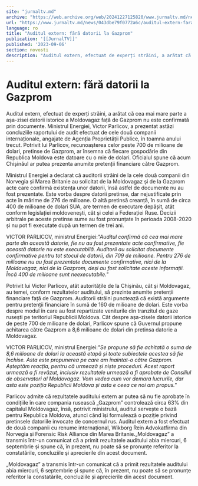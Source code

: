 ```yaml
---
site: "jurnaltv.md"
archive: "https://web.archive.org/web/20241227125820/www.jurnaltv.md/news/043dbe79f0772a6c/auditul-extern-fara-datorii-la-gazprom.html"
url: "https://www.jurnaltv.md/news/043dbe79f0772a6c/auditul-extern-fara-datorii-la-gazprom.html"
language: ro
title: "Auditul extern: fără datorii la Gazprom"
publication: '[[JurnalTV]]'
published: '2023-09-06'
section: novosti
description: "Auditul extern, efectuat de experți străini, a arătat că cea mai mare parte a așa-zisei datorii istorice a Moldovagaz față de Gazprom nu este confirmată prin documente. Ministrul Energiei, Victor Parlicov, a prezentat astăzi concluziile raportului de audit efectuat de cele două companii internaționale, angajate de Agenția Proprietății Publice, în toamna anului trecut. Potrivit lui Parlicov, recunoașterea celor peste 700 de milioane de dolari, pretinse de Gazprom, ar însemna că fiecare gospodărie din Republica Moldova este datoare cu o mie de dolari. Oficialul spune că acum Chișinăul ar putea prezenta anumite pretenții financiare către Gazprom."
---
```


# Auditul extern: fără datorii la Gazprom

Auditul extern, efectuat de experți străini, a arătat că cea mai mare parte a așa-zisei datorii istorice a Moldovagaz față de Gazprom nu este confirmată prin documente. Ministrul Energiei, Victor Parlicov, a prezentat astăzi concluziile raportului de audit efectuat de cele două companii internaționale, angajate de Agenția Proprietății Publice, în toamna anului trecut. Potrivit lui Parlicov, recunoașterea celor peste 700 de milioane de dolari, pretinse de Gazprom, ar însemna că fiecare gospodărie din Republica Moldova este datoare cu o mie de dolari. Oficialul spune că acum Chișinăul ar putea prezenta anumite pretenții financiare către Gazprom.

Ministrul Energiei a declarat că auditorii străini de la cele două companii din Norvegia și Marea Britanie au solicitat de la Moldovagaz și de la Gazprom acte care confirmă existența unor datorii, însă astfel de documente nu au fost prezentate. Este vorba despre datorii pretinse, dar nejustificate prin acte în mărime de 276 de milioane. O altă pretinsă creanță, în sumă de circa 400 de milioane de dolari SUA, are termen de executare depășit, atât conform legislației moldovenești, cât și celei a Federației Ruse. Decizii arbitrale pe aceste pretinse sume au fost pronunțate în perioada 2008-2020 și nu pot fi executate după un termen de trei ani.

VICTOR PARLICOV, ministrul Energiei:*"Auditul confirmă că cea mai mare parte din această datorie, fie nu au fost prezentate acte confirmative, fie această datorie nu este executabilă. Auditorii au solicitat documente confirmative pentru tot stocul de datorii, din 709 de milioane. Pentru 276 de milioane nu au fost prezentate documente confirmative, nici de la Moldovagaz, nici de la Gazprom, deși au fost solicitate aceste informații. Încă 400 de milioane sunt neexecutabile."*

Potrivit lui Victor Parlicov, atât autoritățile de la Chișinău, cât și Moldovagaz, au temei, conform rezultatelor auditului, să prezinte anumite pretenții financiare față de Gazprom. Auditorii străini punctează că există argumente pentru pretenții financiare în sumă de 160 de milioane de dolari. Este vorba despre modul în care au fost repartizate veniturile din tranzitul de gaze rusești pe teritoriul Republicii Moldova. Cât despre așa-zisele datorii istorice de peste 700 de milioane de dolari, Parlicov spune că Guvernul propune achitarea către Gazprom a 8,6 milioane de dolari din pretinsa datorie a Moldovagaz.

VICTOR PARLICOV, ministrul Energiei:*"Se propune să fie achitată o suma de 8,6 milioane de dolari la această etapă și toate subiectele acestea să fie închise. Asta este propunerea pe care am înaintat-o către Gazprom. Așteptăm reacția, pentru că urmează și niște proceduri. Acest raport urmează a fi revăzut, inclusiv rezultatele urmează a fi aprobate de Consiliul de observatori al Moldovagaz. Vom vedea cum vor demara lucrurile, dar asta este poziția Republicii Moldova și asta e ceea ce noi am propus."*

Parlicov admite că rezultatele auditului extern ar putea să nu fie aprobate în condițiile în care compania rusească „Gazprom” controlează circa 63% din capitalul Moldovagaz, însă, potrivit ministrului, auditul servește o bază pentru Republica Moldova, atunci când își formulează o poziție privind pretinsele datoriile invocate de concernul rus. Auditul extern a fost efectuat de două companii cu renume internațional, Wikborg Rein Advokatfirma din Norvegia și Forensic Risk Alliance din Marea Britanie.„Moldovagaz” a transmis într-un comunicat că a primit rezultatele auditului abia miercuri, 6 septembrie și spune că, în prezent, nu poate să se pronunțe referitor la constatările, concluziile și aprecierile din acest document.

„Moldovagaz” a transmis într-un comunicat că a primit rezultatele auditului abia miercuri, 6 septembrie și spune că, în prezent, nu poate să se pronunțe referitor la constatările, concluziile și aprecierile din acest document.